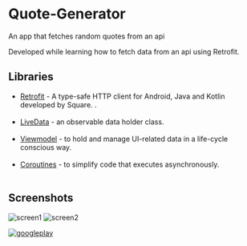 # Quote-Generator
An app that fetches random quotes from an api

Developed while learning how to fetch data from an api using Retrofit.

## Libraries
- [Retrofit](https://square.github.io/retrofit/) - A type-safe HTTP client for Android, Java and Kotlin developed by Square. .<br/><br/>
- [LiveData](https://developer.android.com/topic/libraries/architecture/livedata) -  an observable data holder class.<br/><br/>
- [Viewmodel](https://developer.android.com/reference/android/arch/lifecycle/ViewModel) - to hold and manage UI-related data in a life-cycle conscious way.<br/><br/>
- [Coroutines](https://developer.android.com/kotlin/coroutines) - to simplify code that executes asynchronously.<br/><br/>

## Screenshots

![screen1](https://user-images.githubusercontent.com/61080898/125303115-3bbdd300-e335-11eb-8b05-44d5190c3fbc.png)
![screen2](https://user-images.githubusercontent.com/61080898/125303282-5c862880-e335-11eb-9136-ad1d4ec54b16.png)


[![googleplay](https://user-images.githubusercontent.com/61080898/118510842-02545700-b73a-11eb-95f3-6bbb6e1f64cc.png)](https://play.google.com/store/apps/details?id=ke.co.topup.quotegenerator)
